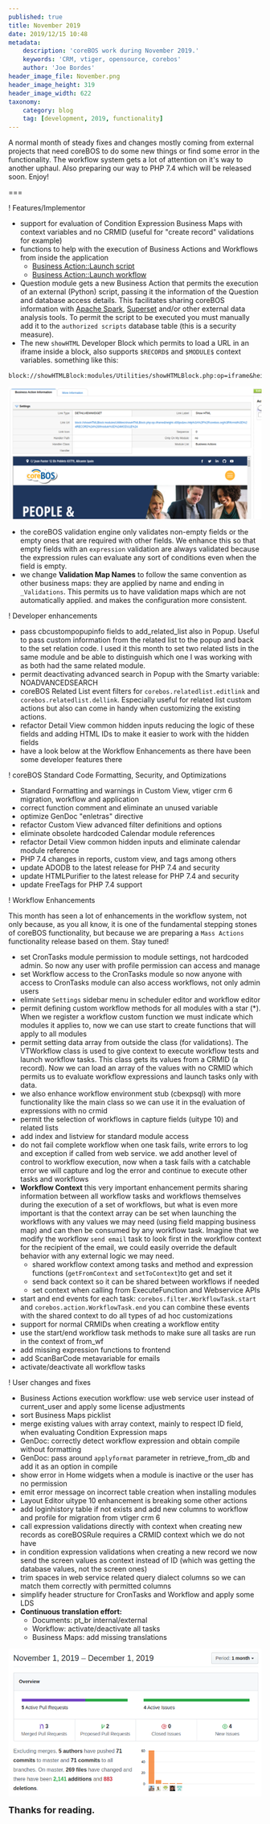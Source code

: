 ```yaml
---
published: true
title: November 2019
date: 2019/12/15 10:48
metadata:
    description: 'coreBOS work during November 2019.'
    keywords: 'CRM, vtiger, opensource, corebos'
    author: 'Joe Bordes'
header_image_file: November.png
header_image_height: 319
header_image_width: 622
taxonomy:
    category: blog
    tag: [development, 2019, functionality]
---
```


A normal month of steady fixes and changes mostly coming from external projects that need coreBOS to do some new things or find some error in the functionality. The workflow system gets a lot of attention on it's way to another uphaul. Also preparing our way to PHP 7.4 which will be released soon. Enjoy!

===

 ! Features/Implementor

- support for evaluation of Condition Expression Business Maps with context variables and no CRMID (useful for "create record" validations for example)
- functions to help with the execution of Business Actions and Workflows from inside the application
  - [Business Action::Launch script](https://corebos.com/documentation/doku.php?noprocess=1&id=en:adminmanual:businessactions#business_actionlaunch_script)
  - [Business Action::Launch workflow](https://corebos.com/documentation/doku.php?noprocess=1&id=en:adminmanual:businessactions#business_actionlaunch_workflow)
- Question module gets a new Business Action that permits the execution of an external (Python) script, passing it the information of the Question and database access details. This facilitates sharing coreBOS information with [Apache Spark](https://spark.apache.org/), [Superset](https://superset.incubator.apache.org/) and/or other external data analysis tools. To permit the script to be executed you must manually add it to the `authorized scripts` database table (this is a security measure).
- The new `showHTML` Developer Block which permits to load a URL in an iframe inside a block, also supports `$RECORD$` and `$MODULE$` context variables. something like this:
```
block://showHTMLBlock:modules/Utilities/showHTMLBlock.php:op=iframe&height=400px&ex=http%3A%2F%2Fcorebos.org%3Fifcrmid%3D%24RECORD%24%26ifmodule%3D%24MODULE%24
```
![Show HTML IFrame](showhtml.png)
- the coreBOS validation engine only validates non-empty fields or the empty ones that are required with other fields. We enhance this so that empty fields with an `expression` validation are always validated because the expression rules can evaluate any sort of conditions even when the field is empty.
- we change **Validation Map Names** to follow the same convention as other business maps: they are applied by name and ending in `_Validations`. This permits us to have validation maps which are not automatically applied. and makes the configuration more consistent.

<span></span>

 ! Developer enhancements

- pass cbcustompopupinfo fields to add_related_list also in Popup. Useful to pass custom information from the related list to the popup and back to the set relation code. I used it this month to set two related lists in the same module and be able to distinguish which one I was working with as both had the same related module.
- permit deactivating advanced search in Popup with the Smarty variable: NOADVANCEDSEARCH
- coreBOS Related List event filters for `corebos.relatedlist.editlink` and `corebos.relatedlist.dellink`. Especially useful for related list custom actions but also can come in handy when customizing the existing actions.
- refactor Detail View common hidden inputs reducing the logic of these fields and adding HTML IDs to make it easier to work with the hidden fields
- have a look below at the Workflow Enhancements as there have been some developer features there

<span></span>

 ! coreBOS Standard Code Formatting, Security, and Optimizations

- Standard Formatting and warnings in Custom View, vtiger crm 6 migration, workflow and application
- correct function comment and eliminate an unused variable
- optimize GenDoc "enletras" directive
- refactor Custom View advanced filter definitions and options
- eliminate obsolete hardcoded Calendar module references
- refactor Detail View common hidden inputs and eliminate calendar module reference
- PHP 7.4 changes in reports, custom view, and tags among others
- update ADODB to the latest release for PHP 7.4 and security
- update HTMLPurifier to the latest release for PHP 7.4 and security
- update FreeTags for PHP 7.4 support

<span></span>

 ! Workflow Enhancements

This month has seen a lot of enhancements in the workflow system, not only because, as you all know, it is one of the fundamental stepping stones of coreBOS functionality, but because we are preparing a `Mass Actions` functionality release based on them. Stay tuned!

- set CronTasks module permission to module settings, not hardcoded admin. So now any user with profile permission can access and manage
- set Workflow access to the CronTasks module so now anyone with access to CronTasks module can also access workflows, not only admin users
- eliminate `Settings` sidebar menu in scheduler editor and workflow editor
- permit defining custom workflow methods for all modules with a star (*). When we register a workflow custom function we must indicate which modules it applies to, now we can use start to create functions that will apply to all modules
- permit setting data array from outside the class (for validations). The VTWorkflow class is used to give context to execute workflow tests and launch workflow tasks. This class gets its values from a CRMID (a record). Now we can load an array of the values with no CRMID which permits us to evaluate workflow expressions and launch tasks only with data.
- we also enhance workflow environment stub (cbexpsql) with more functionality like the main class so we can use it in the evaluation of expressions with no crmid
- permit the selection of workflows in capture fields (uitype 10) and related lists
- add index and listview for standard module access
- do not fail complete workflow when one task fails, write errors to log and exception if called from web service. we add another level of control to workflow execution, now when a task fails with a catchable error we will capture and log the error and continue to execute other tasks and workflows
- **Workflow Context** this very important enhancement permits sharing information between all workflow tasks and workflows themselves during the execution of a set of workflows, but what is even more important is that the context array can be set when launching the workflows with any values we may need (using field mapping business map) and can then be consumed by any workflow task. Imagine that we modify the workflow `send email` task to look first in the workflow context for the recipient of the email, we could easily override the default behavior with any external logic we may need.
  - shared workflow context among tasks and method and expression functions (`getFromContext` and `setToContext`)to get and set it
  - send back context so it can be shared between workflows if needed
  - set context when calling from ExecuteFunction and Webservice APIs
- start and end events for each task: `corebos.filter.WorkflowTask.start` and `corebos.action.WorkflowTask.end` you can combine these events with the shared context to do all types of ad hoc customizations
- support for normal CRMIDs when creating a workflow entity
- use the start/end workflow task methods to make sure all tasks are run in the context of from_wf
- add missing expression functions to frontend
- add ScanBarCode metavariable for emails
- activate/deactivate all workflow tasks

<span></span>

 ! User changes and fixes

- Business Actions execution workflow: use web service user instead of current_user and apply some license adjustments
- sort Business Maps picklist
- merge existing values with array context, mainly to respect ID field, when evaluating Condition Expression maps
- GenDoc: correctly detect workflow expression and obtain compile without formatting
- GenDoc: pass around `applyformat` parameter in retrieve_from_db and add it as an option in compile
- show error in Home widgets when a module is inactive or the user has no permission
- emit error message on incorrect table creation when installing modules
- Layout Editor uitype 10 enhancement is breaking some other actions
- add loginhistory table if not exists and add new columns to workflow and profile for migration from vtiger crm 6
- call expression validations directly with context when creating new records as coreBOSRule requires a CRMID context which we do not have
- in condition expression validations when creating a new record we now send the screen values as context instead of ID (which was getting the database values, not the screen ones)
- trim spaces in web service related query dialect columns so we can match them correctly with permitted columns
- simplify header structure for CronTasks and Workflow and apply some LDS
- **Continuous translation effort:**
  - Documents: pt_br internal/external
  - Workflow: activate/deactivate all tasks
  - Business Maps: add missing translations

![November Insights](corebosgithub1911.png)

**<span style="font-size:large">Thanks for reading.</span>**

